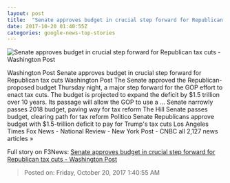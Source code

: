 ```yaml
---
layout: post
title:  "Senate approves budget in crucial step forward for Republican tax cuts - Washington Post"
date: 2017-10-20 01:40:55Z
categories: google-news-top-stories
---
```


![Senate approves budget in crucial step forward for Republican tax cuts - Washington Post](https://img.washingtonpost.com/rf/image_1484w/2010-2019/Wires/Images/2017-09-28/AP/Tax_Overhaul_30171-ed849.jpg?t=20170517)

Washington Post Senate approves budget in crucial step forward for Republican tax cuts Washington Post The Senate approved the Republican-proposed budget Thursday night, a major step forward for the GOP effort to enact tax cuts. The budget is projected to expand the deficit by $1.5 trillion over 10 years. Its passage will allow the GOP to use a ... Senate narrowly passes 2018 budget, paving way for tax reform The Hill Senate passes budget, clearing path for tax reform Politico Senate Republicans approve budget with $1.5-trillion deficit to pay for Trump's tax cuts Los Angeles Times Fox News - National Review - New York Post - CNBC all 2,127 news articles »


Full story on F3News: [Senate approves budget in crucial step forward for Republican tax cuts - Washington Post](http://www.f3nws.com/n/RkN3XC)

> Posted on: Friday, October 20, 2017 1:40:55 AM
